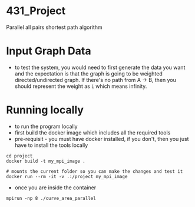 # 431_Project
Parallel all pairs shortest path algorithm

# Input Graph Data
* to test the system, you would need to first generate the data you want and the expectation is that the graph is going to be weighted directed/undirected graph. If there's no path from A -> B, then you should represent the weight as `i` which means infinity. 

# Running locally

* to run the program locally
* first build the docker image which includes all the required tools
* pre-requisit - you must have docker installed, if you don't, then you just have to install the tools locally

```
cd project
docker build -t my_mpi_image .

# mounts the current folder so you can make the changes and test it
docker run --rm -it -v .:/project my_mpi_image

```

* once you are inside the container

```
mpirun -np 8 ./curve_area_parallel 
```
